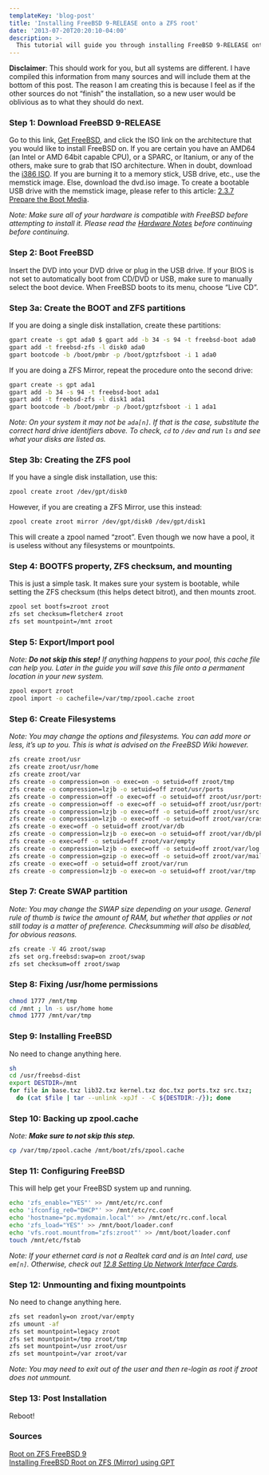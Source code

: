 ```yaml
---
templateKey: 'blog-post'
title: 'Installing FreeBSD 9-RELEASE onto a ZFS root'
date: '2013-07-20T20:20:10-04:00'
description: >-
  This tutorial will guide you through installing FreeBSD 9-RELEASE onto a ZFS root with UFS boot. We will also cover a small amount of post-install items to ensure your system is available for immediate use.
---
```

**Disclaimer**: This should work for you, but all systems are different. I have compiled this information from many sources and will include them at the bottom of this post. The reason I am creating this is because I feel as if the other sources do not “finish” the installation, so a new user would be oblivious as to what they should do next.

### Step 1: Download FreeBSD 9-RELEASE

Go to this link, [Get FreeBSD](http://www.freebsd.org/where.html), and click the ISO link on the architecture that you would like to install FreeBSD on. If you are certain you have an AMD64 (an Intel or AMD 64bit capable CPU), or a SPARC, or Itanium, or any of the others, make sure to grab that ISO architecture. When in doubt, download the [i386 ISO](ftp://ftp.freebsd.org/pub/FreeBSD/releases/i386/i386/ISO-IMAGES/9.0/). If you are burning it to a memory stick, USB drive, etc., use the memstick image. Else, download the dvd.iso image. To create a bootable USB drive with the memstick image, please refer to this article: [2.3.7 Prepare the Boot Media](http://www.freebsd.org/doc/en_US.ISO8859-1/books/handbook/install-pre.html).

_Note: Make sure all of your hardware is compatible with FreeBSD before attempting to install it. Please read the [Hardware Notes](http://www.freebsd.org/releases/9.0R/hardware.html) before continuing before continuing._


### Step 2: Boot FreeBSD

Insert the DVD into your DVD drive or plug in the USB drive. If your BIOS is not set to automatically boot from CD/DVD or USB, make sure to manually select the boot device. When FreeBSD boots to its menu, choose “Live CD”.


### Step 3a: Create the BOOT and ZFS partitions

If you are doing a single disk installation, create these partitions:
```bash
gpart create -s gpt ada0 $ gpart add -b 34 -s 94 -t freebsd-boot ada0
gpart add -t freebsd-zfs -l disk0 ada0
gpart bootcode -b /boot/pmbr -p /boot/gptzfsboot -i 1 ada0
```

If you are doing a ZFS Mirror, repeat the procedure onto the second drive:
```bash
gpart create -s gpt ada1
gpart add -b 34 -s 94 -t freebsd-boot ada1
gpart add -t freebsd-zfs -l disk1 ada1
gpart bootcode -b /boot/pmbr -p /boot/gptzfsboot -i 1 ada1
```

_Note: On your system it may not be ```ada[n]```. If that is the case, substitute the correct hard drive identifiers above. To check, ```cd``` to ```/dev``` and run ```ls``` and see what your disks are listed as._


### Step 3b: Creating the ZFS pool

If you have a single disk installation, use this:

```bash
zpool create zroot /dev/gpt/disk0
```

However, if you are creating a ZFS Mirror, use this instead:

```bash
zpool create zroot mirror /dev/gpt/disk0 /dev/gpt/disk1
```

This will create a zpool named “zroot”. Even though we now have a pool, it is useless without any filesystems or mountpoints.


### Step 4: BOOTFS property, ZFS checksum, and mounting

This is just a simple task. It makes sure your system is bootable, while setting the ZFS checksum (this helps detect bitrot), and then mounts zroot.

```bash
zpool set bootfs=zroot zroot
zfs set checksum=fletcher4 zroot
zfs set mountpoint=/mnt zroot
```


### Step 5: Export/Import pool

_Note: **Do not skip this step!** If anything happens to your pool, this cache file can help you. Later in the guide you will save this file onto a permanent location in your new system._

```bash
zpool export zroot
zpool import -o cachefile=/var/tmp/zpool.cache zroot
```


### Step 6: Create Filesystems

_Note: You may change the options and filesystems. You can add more or less, it’s up to you. This is what is advised on the FreeBSD Wiki however._

```bash
zfs create zroot/usr
zfs create zroot/usr/home
zfs create zroot/var
zfs create -o compression=on -o exec=on -o setuid=off zroot/tmp
zfs create -o compression=lzjb -o setuid=off zroot/usr/ports
zfs create -o compression=off -o exec=off -o setuid=off zroot/usr/ports/distfiles
zfs create -o compression=off -o exec=off -o setuid=off zroot/usr/ports/packages
zfs create -o compression=lzjb -o exec=off -o setuid=off zroot/usr/src
zfs create -o compression=lzjb -o exec=off -o setuid=off zroot/var/crash
zfs create -o exec=off -o setuid=off zroot/var/db
zfs create -o compression=lzjb -o exec=on -o setuid=off zroot/var/db/pkg
zfs create -o exec=off -o setuid=off zroot/var/empty
zfs create -o compression=lzjb -o exec=off -o setuid=off zroot/var/log
zfs create -o compression=gzip -o exec=off -o setuid=off zroot/var/mail
zfs create -o exec=off -o setuid=off zroot/var/run
zfs create -o compression=lzjb -o exec=on -o setuid=off zroot/var/tmp
```


### Step 7: Create SWAP partition

_Note: You may change the SWAP size depending on your usage. General rule of thumb is twice the amount of RAM, but whether that applies or not still today is a matter of preference. Checksumming will also be disabled, for obvious reasons._

```bash
zfs create -V 4G zroot/swap
zfs set org.freebsd:swap=on zroot/swap
zfs set checksum=off zroot/swap
```


### Step 8: Fixing /usr/home permissions

```bash
chmod 1777 /mnt/tmp
cd /mnt ; ln -s usr/home home
chmod 1777 /mnt/var/tmp
```


### Step 9: Installing FreeBSD

No need to change anything here.

[^//]: Fix this so "do" is considered part of the same output!
```bash
sh
cd /usr/freebsd-dist
export DESTDIR=/mnt
for file in base.txz lib32.txz kernel.txz doc.txz ports.txz src.txz;
  do (cat $file | tar --unlink -xpJf - -C ${DESTDIR:-/}); done
```


### Step 10: Backing up zpool.cache

_Note: **Make sure to not skip this step.**_

```bash
cp /var/tmp/zpool.cache /mnt/boot/zfs/zpool.cache
```


### Step 11: Configuring FreeBSD

This will help get your FreeBSD system up and running.

```bash
echo 'zfs_enable="YES"' >> /mnt/etc/rc.conf
echo 'ifconfig_re0="DHCP"' >> /mnt/etc/rc.conf
echo 'hostname="pc.mydomain.local"' >> /mnt/etc/rc.conf.local
echo 'zfs_load="YES"' >> /mnt/boot/loader.conf
echo 'vfs.root.mountfrom="zfs:zroot"' >> /mnt/boot/loader.conf
touch /mnt/etc/fstab
```

_Note: If your ethernet card is not a Realtek card and is an Intel card, use ```em[n]```. Otherwise, check out [12.8 Setting Up Network Interface Cards](http://www.freebsd.org/doc/en_US.ISO8859-1/books/handbook/config-network-setup.html)._


### Step 12: Unmounting and fixing mountpoints

No need to change anything here.

```bash
zfs set readonly=on zroot/var/empty
zfs umount -af
zfs set mountpoint=legacy zroot
zfs set mountpoint=/tmp zroot/tmp
zfs set mountpoint=/usr zroot/usr
zfs set mountpoint=/var zroot/var
```

_Note: You may need to exit out of the user and then re-login as root if zroot does not unmount._


### Step 13: Post Installation

Reboot!

### Sources
[Root on ZFS FreeBSD 9](http://www.aisecure.net/2011/11/28/root-zfs-freebsd9/)  
[Installing FreeBSD Root on ZFS (Mirror) using GPT](http://wiki.freebsd.org/RootOnZFS/GPTZFSBoot/Mirror)  
